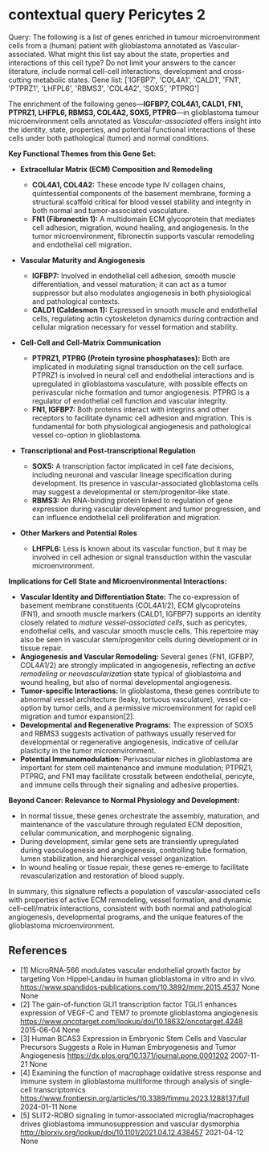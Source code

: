 # contextual query Pericytes 2

Query: The following is a list of genes enriched in tumour microenvironment cells from a (human) patient with glioblastoma  annotated as Vascular-associated.  What might this list say about the state, properties and interactions of this cell type?  Do not limit your answers to the cancer literature,  include normal cell-cell interactions, development and cross-cutting metabolic states.  Gene list: ['IGFBP7', 'COL4A1', 'CALD1', 'FN1', 'PTPRZ1', 'LHFPL6', 'RBMS3', 'COL4A2', 'SOX5', 'PTPRG']

The enrichment of the following genes—**IGFBP7, COL4A1, CALD1, FN1, PTPRZ1, LHFPL6, RBMS3, COL4A2, SOX5, PTPRG**—in glioblastoma tumour microenvironment cells annotated as *Vascular-associated* offers insight into the identity, state, properties, and potential functional interactions of these cells under both pathological (tumor) and normal conditions.

**Key Functional Themes from this Gene Set:**

- **Extracellular Matrix (ECM) Composition and Remodeling**
  - **COL4A1, COL4A2:** These encode type IV collagen chains, quintessential components of the basement membrane, forming a structural scaffold critical for blood vessel stability and integrity in both normal and tumor-associated vasculature.
  - **FN1 (Fibronectin 1):** A multidomain ECM glycoprotein that mediates cell adhesion, migration, wound healing, and angiogenesis. In the tumor microenvironment, fibronectin supports vascular remodeling and endothelial cell migration.
  
- **Vascular Maturity and Angiogenesis**
  - **IGFBP7:** Involved in endothelial cell adhesion, smooth muscle differentiation, and vessel maturation; it can act as a tumor suppressor but also modulates angiogenesis in both physiological and pathological contexts.
  - **CALD1 (Caldesmon 1):** Expressed in smooth muscle and endothelial cells, regulating actin cytoskeleton dynamics during contraction and cellular migration necessary for vessel formation and stability.
  
- **Cell-Cell and Cell-Matrix Communication**
  - **PTPRZ1, PTPRG (Protein tyrosine phosphatases):** Both are implicated in modulating signal transduction on the cell surface. PTPRZ1 is involved in neural cell and endothelial interactions and is upregulated in glioblastoma vasculature, with possible effects on perivascular niche formation and tumor angiogenesis. PTPRG is a regulator of endothelial cell function and vascular integrity.
  - **FN1, IGFBP7:** Both proteins interact with integrins and other receptors to facilitate dynamic cell adhesion and migration. This is fundamental for both physiological angiogenesis and pathological vessel co-option in glioblastoma.
  
- **Transcriptional and Post-transcriptional Regulation**
  - **SOX5:** A transcription factor implicated in cell fate decisions, including neuronal and vascular lineage specification during development. Its presence in vascular-associated glioblastoma cells may suggest a developmental or stem/progenitor-like state.
  - **RBMS3:** An RNA-binding protein linked to regulation of gene expression during vascular development and tumor progression, and can influence endothelial cell proliferation and migration.
  
- **Other Markers and Potential Roles**
  - **LHFPL6:** Less is known about its vascular function, but it may be involved in cell adhesion or signal transduction within the vascular microenvironment.
  
**Implications for Cell State and Microenvironmental Interactions:**

- **Vascular Identity and Differentiation State:** The co-expression of basement membrane constituents (COL4A1/2), ECM glycoproteins (FN1), and smooth muscle markers (CALD1, IGFBP7) supports an identity closely related to *mature vessel-associated cells*, such as pericytes, endothelial cells, and vascular smooth muscle cells. This repertoire may also be seen in vascular stem/progenitor cells during development or in tissue repair.
- **Angiogenesis and Vascular Remodeling:** Several genes (FN1, IGFBP7, COL4A1/2) are strongly implicated in angiogenesis, reflecting an *active remodeling or neovascularization* state typical of glioblastoma and wound healing, but also of normal developmental angiogenesis.
- **Tumor-specific Interactions:** In glioblastoma, these genes contribute to abnormal vessel architecture (leaky, tortuous vasculature), vessel co-option by tumor cells, and a permissive microenvironment for rapid cell migration and tumor expansion[2].
- **Developmental and Regenerative Programs:** The expression of SOX5 and RBMS3 suggests activation of pathways usually reserved for developmental or regenerative angiogenesis, indicative of cellular plasticity in the tumor microenvironment.
- **Potential Immunomodulation:** Perivascular niches in glioblastoma are important for stem cell maintenance and immune modulation; PTPRZ1, PTPRG, and FN1 may facilitate crosstalk between endothelial, pericyte, and immune cells through their signaling and adhesive properties.

**Beyond Cancer: Relevance to Normal Physiology and Development:**
- In normal tissue, these genes orchestrate the assembly, maturation, and maintenance of the vasculature through regulated ECM deposition, cellular communication, and morphogenic signaling.
- During development, similar gene sets are transiently upregulated during vasculogenesis and angiogenesis, controlling tube formation, lumen stabilization, and hierarchical vessel organization.
- In wound healing or tissue repair, these genes re-emerge to facilitate revascularization and restoration of blood supply.

In summary, this signature reflects a population of vascular-associated cells with properties of active ECM remodeling, vessel formation, and dynamic cell–cell/matrix interactions, consistent with both normal and pathological angiogenesis, developmental programs, and the unique features of the glioblastoma microenvironment.



## References

- [1] MicroRNA‑566 modulates vascular endothelial growth factor by targeting Von Hippel‑Landau in human glioblastoma in vitro and in vivo. https://www.spandidos-publications.com/10.3892/mmr.2015.4537 None None
- [2] The gain-of-function GLI1 transcription factor TGLI1 enhances expression of VEGF-C and TEM7 to promote glioblastoma angiogenesis https://www.oncotarget.com/lookup/doi/10.18632/oncotarget.4248 2015-06-04 None
- [3] Human BCAS3 Expression in Embryonic Stem Cells and Vascular Precursors Suggests a Role in Human Embryogenesis and Tumor Angiogenesis https://dx.plos.org/10.1371/journal.pone.0001202 2007-11-21 None
- [4] Examining the function of macrophage oxidative stress response and immune system in glioblastoma multiforme through analysis of single-cell transcriptomics https://www.frontiersin.org/articles/10.3389/fimmu.2023.1288137/full 2024-01-11 None
- [5] SLIT2-ROBO signaling in tumor-associated microglia/macrophages drives glioblastoma immunosuppression and vascular dysmorphia http://biorxiv.org/lookup/doi/10.1101/2021.04.12.438457 2021-04-12 None